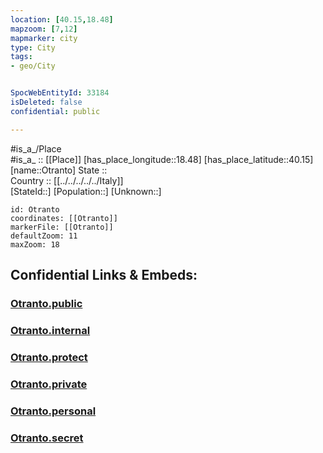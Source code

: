 ```yaml
---
location: [40.15,18.48] 
mapzoom: [7,12] 
mapmarker: city 
type: City
tags:
- geo/City


SpocWebEntityId: 33184
isDeleted: false
confidential: public

---
```

#is_a_/Place  
#is_a_ :: [[Place]] 
[has_place_longitude::18.48] 
[has_place_latitude::40.15] 
[name::Otranto] 
State ::  
Country :: [[../../../../../Italy]]  
[StateId::] 
[Population::] 
[Unknown::] 


```leaflet
id: Otranto
coordinates: [[Otranto]] 
markerFile: [[Otranto]] 
defaultZoom: 11 
maxZoom: 18
```


## Confidential Links & Embeds: 

### [Otranto.public](/_public/\Earth\Continent\Europe\Europe~South\Italy\regions~Italy\Apulia\Lecce\CityOtranto.public.md) 

### [Otranto.internal](/_internal/\Earth\Continent\Europe\Europe~South\Italy\regions~Italy\Apulia\Lecce\CityOtranto.internal.md) 

### [Otranto.protect](/_protect/\Earth\Continent\Europe\Europe~South\Italy\regions~Italy\Apulia\Lecce\CityOtranto.protect.md) 

### [Otranto.private](/_private/\Earth\Continent\Europe\Europe~South\Italy\regions~Italy\Apulia\Lecce\CityOtranto.private.md) 

### [Otranto.personal](/_personal/\Earth\Continent\Europe\Europe~South\Italy\regions~Italy\Apulia\Lecce\CityOtranto.personal.md) 

### [Otranto.secret](/_secret/\Earth\Continent\Europe\Europe~South\Italy\regions~Italy\Apulia\Lecce\CityOtranto.secret.md)

